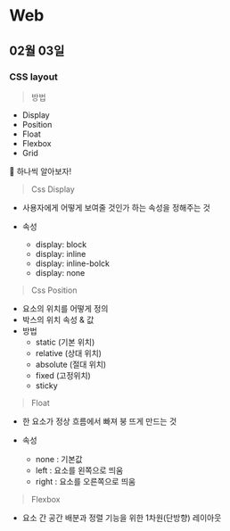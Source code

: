 # Web

## 02월 03일

###  CSS layout

> 방법

- Display
- Position
- Float
- Flexbox
- Grid



🤔 하나씩 알아보자!



> Css Display

- 사용자에게 어떻게 보여줄 것인가 하는 속성을 정해주는 것

- 속성
  - display: block
  - display: inline
  - display: inline-bolck
  - display: none



> Css Position

- 요소의 위치를 어떻게 정의
- 박스의 위치 속성 & 값
- 방법
  - static (기본 위치)
  - relative (상대 위치)
  - absolute (절대 위치)
  - fixed (고정위치)
  - sticky



> Float

- 한 요소가 정상 흐름에서 빠져 붕 뜨게 만드는 것

- 속성
  - none : 기본값
  - left : 요소를 왼쪽으로 띄움
  - right : 요소를 오른쪽으로 띄움



> Flexbox

- 요소 간 공간 배분과 정렬 기능을 위한 1차원(단방향) 레이아웃

